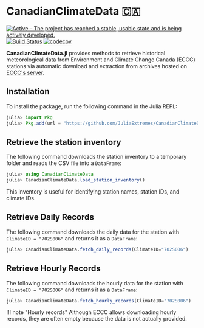 # CanadianClimateData 🇨🇦

[![Active – The project has reached a stable, usable state and is being actively developed.](https://www.repostatus.org/badges/latest/active.svg)](https://www.repostatus.org/#active)
[![Build Status](https://github.com/JuliaExtremes/CanadianClimateData.jl/actions/workflows/CI.yml/badge.svg?branch=main)](https://github.com/JuliaExtremes/CanadianClimateData.jl/actions/workflows/CI.yml?query=branch%3Amain)
[![codecov](https://codecov.io/gh/JuliaExtremes/CanadianClimateData.jl/branch/dev/graph/badge.svg?token=7UGVMF0ENE)](https://codecov.io/gh/JuliaExtremes/CanadianClimateData.jl)

<!-- [![documentation stable](https://img.shields.io/badge/docs-stable-blue.svg)](https://juliaextremes.github.io/IDFDataCanada.jl/stable/) -->
<!-- [![documentation latest](https://img.shields.io/badge/docs-latest-blue.svg)](https://juliaextremes.github.io/IDFDataCanada.jl/dev/) -->

**CanadianClimateData.jl** provides methods to retrieve historical meteorological data from Environment and Climate Change Canada (ECCC) stations via automatic download and extraction from archives hosted on [ECCC's server](https://collaboration.cmc.ec.gc.ca/cmc/climate/Engineer_Climate/IDF/).

## Installation

To install the package, run the following command in the Julia REPL:

```julia
julia> import Pkg
julia> Pkg.add(url = "https://github.com/JuliaExtremes/CanadianClimateData.jl", rev = "main")
```


## Retrieve the station inventory

The following command downloads the station inventory to a temporary folder and reads the CSV file into a `DataFrame`:

```julia
julia> using CanadianClimateData
julia> CanadianClimateData.load_station_inventory()
```

This inventory is useful for identifying station names, station IDs, and climate IDs.

## Retrieve Daily Records

The following command downloads the daily data for the station with `ClimateID = "702S006"` and returns it as a `DataFrame`:

```julia
julia> CanadianClimateData.fetch_daily_records(ClimateID="702S006")
```

## Retrieve Hourly Records

The following command downloads the hourly data for the station with `ClimateID = "702S006"` and returns it as a `DataFrame`:

```julia
julia> CanadianClimateData.fetch_hourly_records(ClimateID="702S006")
```

!!! note "Hourly records"
    Although ECCC allows downloading hourly records, they are often empty because the data is not actually provided.




<!-- ## Documentation 

See the [Package Documentation](https://juliaextremes.github.io/IDFDataCanada.jl) for details and examples. -->
